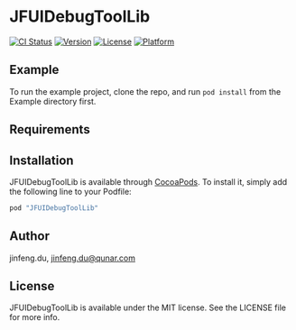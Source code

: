 # JFUIDebugToolLib

[![CI Status](http://img.shields.io/travis/jinfeng.du/JFUIDebugToolLib.svg?style=flat)](https://travis-ci.org/jinfeng.du/JFUIDebugToolLib)
[![Version](https://img.shields.io/cocoapods/v/JFUIDebugToolLib.svg?style=flat)](http://cocoapods.org/pods/JFUIDebugToolLib)
[![License](https://img.shields.io/cocoapods/l/JFUIDebugToolLib.svg?style=flat)](http://cocoapods.org/pods/JFUIDebugToolLib)
[![Platform](https://img.shields.io/cocoapods/p/JFUIDebugToolLib.svg?style=flat)](http://cocoapods.org/pods/JFUIDebugToolLib)

## Example

To run the example project, clone the repo, and run `pod install` from the Example directory first.

## Requirements

## Installation

JFUIDebugToolLib is available through [CocoaPods](http://cocoapods.org). To install
it, simply add the following line to your Podfile:

```ruby
pod "JFUIDebugToolLib"
```

## Author

jinfeng.du, jinfeng.du@qunar.com

## License

JFUIDebugToolLib is available under the MIT license. See the LICENSE file for more info.
